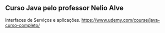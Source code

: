 ## Curso Java pelo professor Nelio Alve
Interfaces de Serviços e aplicações. https://www.udemy.com/course/java-curso-completo/
